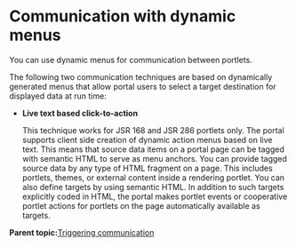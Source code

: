 # Communication with dynamic menus

You can use dynamic menus for communication between portlets.

The following two communication techniques are based on dynamically generated menus that allow portal users to select a target destination for displayed data at run time:

-   **Live text based click-to-action**

    This technique works for JSR 168 and JSR 286 portlets only. The portal supports client side creation of dynamic action menus based on live text. This means that source data items on a portal page can be tagged with semantic HTML to serve as menu anchors. You can provide tagged source data by any type of HTML fragment on a page. This includes portlets, themes, or external content inside a rendering portlet. You can also define targets by using semantic HTML. In addition to such targets explicitly coded in HTML, the portal makes portlet events or cooperative portlet actions for portlets on the page automatically available as targets.


**Parent topic:**[Triggering communication](../dev-portlet/pltcom_pubsub_msg_based.md)

